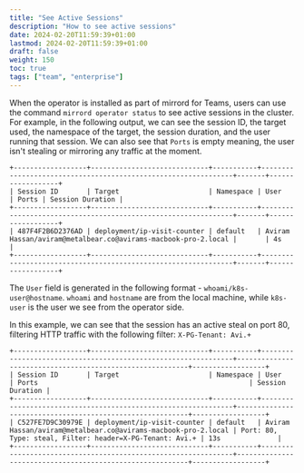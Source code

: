 ```yaml
---
title: "See Active Sessions"
description: "How to see active sessions"
date: 2024-02-20T11:59:39+01:00
lastmod: 2024-02-20T11:59:39+01:00
draft: false
weight: 150
toc: true
tags: ["team", "enterprise"]
---
```


When the operator is installed as part of mirrord for Teams, users can use the command `mirrord operator status` to see active sessions in the cluster.
For example, in the following output, we can see the session ID, the target used, the namespace of the target, the session duration, and the user running that session. We can also see that `Ports` is empty meaning, the user isn't stealing or mirroring any traffic at the moment.
```
+------------------+-----------------------------+-----------+---------------------------------------------------------------+-------+------------------+
| Session ID       | Target                      | Namespace | User                                                          | Ports | Session Duration |
+------------------+-----------------------------+-----------+---------------------------------------------------------------+-------+------------------+
| 487F4F2B6D2376AD | deployment/ip-visit-counter | default   | Aviram Hassan/aviram@metalbear.co@avirams-macbook-pro-2.local |       | 4s               |
+------------------+-----------------------------+-----------+---------------------------------------------------------------+-------+------------------+
```

The `User` field is generated in the following format - `whoami/k8s-user@hostname`. `whoami` and `hostname` are from the local machine, while `k8s-user` is the user we see from the operator side.


In this example, we can see that the session has an active steal on port 80, filtering HTTP traffic with the following filter: `X-PG-Tenant: Avi.+`

```
+------------------+-----------------------------+-----------+---------------------------------------------------------------+----------------------------------------------------------+------------------+
| Session ID       | Target                      | Namespace | User                                                          | Ports                                                    | Session Duration |
+------------------+-----------------------------+-----------+---------------------------------------------------------------+----------------------------------------------------------+------------------+
| C527FE7D9C30979E | deployment/ip-visit-counter | default   | Aviram Hassan/aviram@metalbear.co@avirams-macbook-pro-2.local | Port: 80, Type: steal, Filter: header=X-PG-Tenant: Avi.+ | 13s              |
+------------------+-----------------------------+-----------+---------------------------------------------------------------+----------------------------------------------------------+------------------+
```